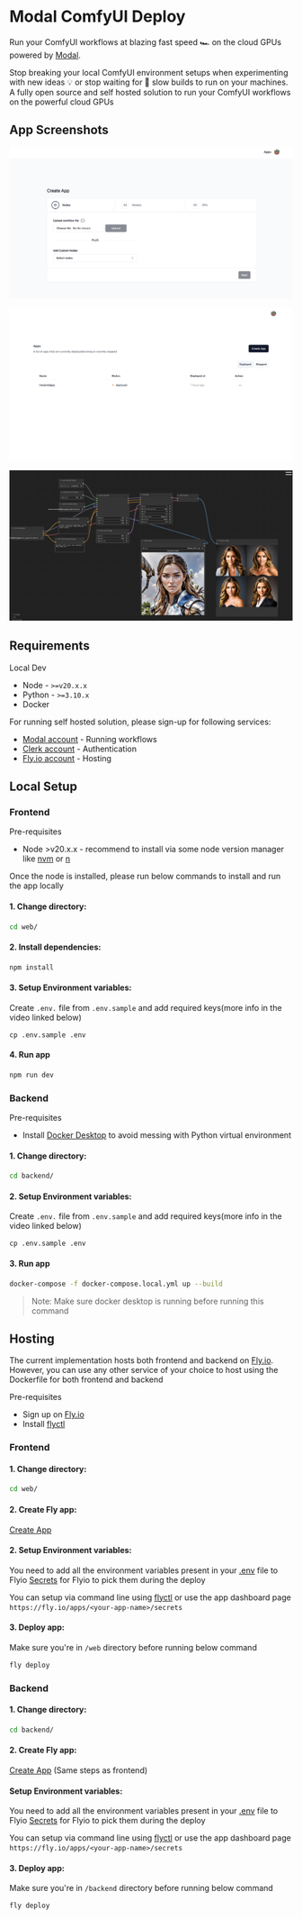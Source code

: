 # Modal ComfyUI Deploy

Run your ComfyUI workflows at blazing fast speed 🏎️ on the cloud GPUs powered by [Modal](https://modal.com/).

Stop breaking your local ComfyUI environment setups when experimenting with new ideas 💡 or stop waiting for 🐌 slow builds to run on your machines. A fully open source and self hosted solution to run your ComfyUI workflows on the powerful cloud GPUs

## App Screenshots

![Create App Screenshot](./screenshots/app/create-app-page.png)

![Apps Screenshot](./screenshots/app/apps-page.png)

![Workflow Screenshot](./screenshots/app/workflow-page.png)

## Requirements

Local Dev

- Node - `>=v20.x.x`
- Python - `>=3.10.x`
- Docker

For running self hosted solution, please sign-up for following services:

- [Modal account](https://modal.com/) - Running workflows
- [Clerk account](https://clerk.com/) - Authentication
- [Fly.io account](https://fly.io/) - Hosting

## Local Setup

### Frontend

Pre-requisites

- Node >v20.x.x - recommend to install via some node version manager like [nvm](https://github.com/nvm-sh/nvm) or [n](https://github.com/tj/n)

Once the node is installed, please run below commands to install and run the app locally

#### 1. Change directory:

```sh
cd web/
```

#### 2. Install dependencies:

```sh
npm install
```

#### 3. Setup Environment variables:

Create `.env.` file from `.env.sample` and add required keys(more info in the video linked below)

```
cp .env.sample .env
```

#### 4. Run app

```sh
npm run dev
```

### Backend

Pre-requisites

- Install [Docker Desktop](https://www.docker.com/products/docker-desktop/) to avoid messing with Python virtual environment

#### 1. Change directory:

```sh
cd backend/
```

#### 2. Setup Environment variables:

Create `.env.` file from `.env.sample` and add required keys(more info in the video linked below)

```
cp .env.sample .env
```

#### 3. Run app

```sh
docker-compose -f docker-compose.local.yml up --build
```

> Note: Make sure docker desktop is running before running this command

## Hosting

The current implementation hosts both frontend and backend on [Fly.io](https://fly.io/). However, you can use any other service of your choice to host using the Dockerfile for both frontend and backend

Pre-requisites

- Sign up on [Fly.io](https://fly.io/)
- Install [flyctl](https://fly.io/docs/flyctl/install/)

### Frontend

#### 1. Change directory:

```sh
cd web/
```

#### 2. Create Fly app:

[Create App](./docs/flyio/create-flyio-app.md)

#### 2. Setup Environment variables:

You need to add all the environment variables present in your [.env](./web/.env) file to Flyio [Secrets](https://fly.io/docs/apps/secrets/#setting-secrets) for Flyio to pick them during the deploy

You can setup via command line using [flyctl](https://fly.io/docs/apps/secrets/#set-secrets) or use the app dashboard page `https://fly.io/apps/<your-app-name>/secrets`

#### 3. Deploy app:

Make sure you're in `/web` directory before running below command

```sh
fly deploy
```

### Backend

#### 1. Change directory:

```sh
cd backend/
```

#### 2. Create Fly app:

[Create App](./docs/flyio/create-flyio-app.md) (Same steps as frontend)

#### Setup Environment variables:

You need to add all the environment variables present in your [.env](./web/.env) file to Flyio [Secrets](https://fly.io/docs/apps/secrets/#setting-secrets) for Flyio to pick them during the deploy

You can setup via command line using [flyctl](https://fly.io/docs/apps/secrets/#set-secrets) or use the app dashboard page `https://fly.io/apps/<your-app-name>/secrets`

#### 3. Deploy app:

Make sure you're in `/backend` directory before running below command

```sh
fly deploy
```
